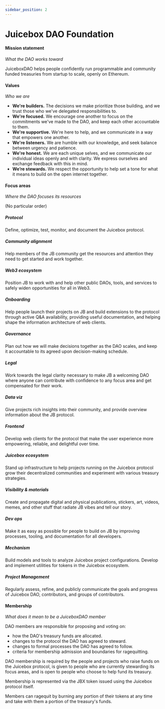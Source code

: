 ```yaml
---
sidebar_position: 2
---
```


# Juicebox DAO Foundation

#### **Mission statement**

*What the DAO works toward*

JuiceboxDAO helps people confidently run programmable and community funded treasuries from startup to scale, openly on Ethereum.

#### Values

*Who we are*

- **We're builders.** The decisions we make prioritize those building, and we trust those who we've delegated responsibilities to.
- **We're focused.** We encourage one another to focus on the commitments we've made to the DAO, and keep each other accountable to them.
- **We're supportive.** We're here to help, and we communicate in a way that empowers one another.
- **We're listeners.** We are humble with our knowledge, and seek balance between urgency and patience.
- **We're honest.** We are each unique selves, and we communicate our individual ideas openly and with clarity. We express ourselves and exchange feedback with this in mind.
- **We’re stewards.** We respect the opportunity to help set a tone for what it means to build on the open internet together.

#### **Focus areas**

*Where the DAO focuses its resources*

(No particular order)

##### **Protocol**

Define, optimize, test, monitor, and document the Juicebox protocol.

##### **Community alignment**

Help members of the JB community get the resources and attention they need to get started and work together.

##### **Web3 ecosystem**

Position JB to work with and help other public DAOs, tools, and services to safely widen opportunities for all in Web3.

##### **Onboarding**

Help people launch their projects on JB and build extensions to the protocol through active Q&A availability, providing useful documentation, and helping shape the information architecture of web clients.

##### **Governance**

Plan out how we will make decisions together as the DAO scales, and keep it accountable to its agreed upon decision-making schedule.

##### **Legal**

Work towards the legal clarity necessary to make JB a welcoming DAO where anyone can contribute with confidence to any focus area and get compensated for their work.

##### **Data viz**

Give projects rich insights into their community, and provide overview information about the JB protocol.

##### **Frontend**

Develop web clients for the protocol that make the user experience more empowering, reliable, and delightful over time.

##### **Juicebox ecosystem**

Stand up infrastructure to help projects running on the Juicebox protocol grow their decentralized communities and experiment with various treasury strategies.

##### **Visibility & materials**

Create and propagate digital and physical publications, stickers, art, videos, memes, and other stuff that radiate JB vibes and tell our story.

##### **Dev ops**

Make it as easy as possible for people to build on JB by improving processes, tooling, and documentation for all developers.

##### **Mechanism**

Build models and tools to analyze Juicebox project configurations. Develop and implement utilities for tokens in the Juicebox ecosystem.

##### **Project Management**

Regularly assess, refine, and publicly communicate the goals and progress of Juicebox DAO, contributors, and groups of contributors.

#### **Membership**

*What does it mean to be a JuiceboxDAO member*

DAO members are responsible for proposing and voting on:

- how the DAO's treasury funds are allocated.
- changes to the protocol the DAO has agreed to steward.
- changes to formal processes the DAO has agreed to follow.
- criteria for membership admission and boundaries for ragequitting.

DAO membership is required by the people and projects who raise funds on the Juicebox protocol, is given to people who are currently stewarding its focus areas, and is open to people who choose to help fund its treasury.

Membership is represented via the JBX token issued using the Juicebox protocol itself.

Members can ragequit by burning any portion of their tokens at any time and take with them a portion of the treasury's funds.
